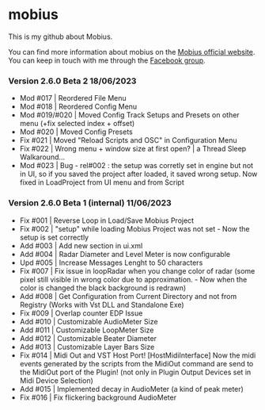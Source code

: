 # mobius
This is my github about Mobius.

You can find more information about mobius on the [Mobius official website](https://www.circularlabs.com/).
You can keep in touch with me through the [Facebook group](https://www.facebook.com/groups/mobiuscentral).


### Version 2.6.0 Beta 2 18/06/2023
- Mod #017 | Reordered File Menu
- Mod #018 | Reordered Config Menu
- Mod #019/#020 | Moved Config Track Setups and Presets on other menu (+fix selected index + offset)
- Mod #020 | Moved Config Presets 
- Fix #021 | Moved "Reload Scripts and OSC" in Configuration Menu
- Fix #022 | Wrong menu + window size at first open? | a Thread Sleep Walkaround...
- Mod #023 | Bug - rel#002 : the setup was corretly set in engine but not in UI, so if you saved the project after loaded, it saved wrong setup. Now fixed in LoadProject from UI menu and from Script



### Version 2.6.0 Beta 1 (internal) 11/06/2023
- Fix #001 | Reverse Loop in Load/Save Mobius Project 
- Fix #002 | "setup" while loading Mobius Project was not set - Now the setup is set correctly 
- Add #003 | Add new section in ui.xml
- Add #004 | Radar Diameter and Level Meter is now configurable
- Upd #005 | Increase Messages Lenght to 50 characters
- Fix #007 | Fix issue in loopRadar when you change color of radar (some pixel still visible in wrong color due to approximation. - Now when the color is changed the black background is redrawn)
- Add #008 | Get Configuration from Current Directory and not from Registry (Works with Vst DLL and Standalone Exe)
- Fix #009 | Overlap counter EDP Issue
- Add #010 | Customizable AudioMeter Size
- Add #011 | Customizable LoopMeter Size
- Add #012 | Customizable Beater Diameter
- Add #013 | Customizable Layer Bars Size
- Fix #014 | Midi Out and VST Host Port! [HostMidiInterface] Now the midi events generated by the scripts from the MidiOut command are send to the MidiOut port of the Plugin! (not only in Plugin Output Devices set in Midi Device Selection)
- Add #015 | Implemented decay in AudioMeter (a kind of peak meter)
- Fix #016 | Fix flickering background AudioMeter